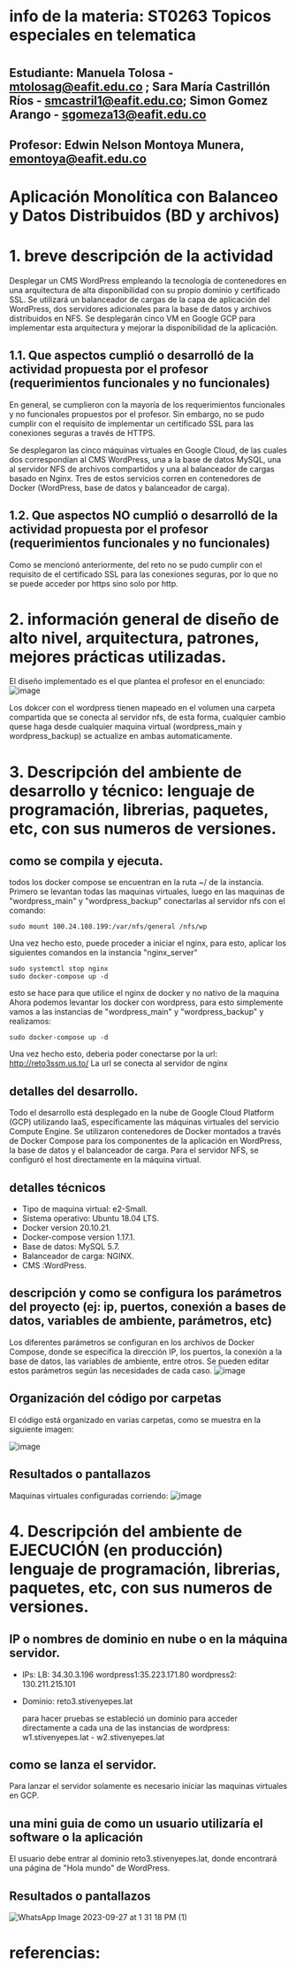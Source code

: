 # info de la materia: ST0263 Topicos especiales en telematica
#
## Estudiante: Manuela Tolosa - mtolosag@eafit.edu.co ; Sara María Castrillón Ríos - smcastril1@eafit.edu.co; Simon Gomez Arango - sgomeza13@eafit.edu.co
## Profesor: Edwin Nelson Montoya Munera, emontoya@eafit.edu.co

# Aplicación Monolítica con Balanceo y Datos Distribuidos (BD y archivos)
  
# 1. breve descripción de la actividad
Desplegar un CMS WordPress empleando la tecnología de contenedores en una arquitectura de alta disponibilidad con su propio dominio y certificado SSL. Se utilizará un balanceador de cargas de la capa de aplicación del WordPress, dos servidores adicionales para la base de datos y archivos distribuidos en NFS. Se desplegarán cinco VM en Google GCP para implementar esta arquitectura y mejorar la disponibilidad de la aplicación.
  
## 1.1. Que aspectos cumplió o desarrolló de la actividad propuesta por el profesor (requerimientos funcionales y no funcionales)

En general, se cumplieron con la mayoría de los requerimientos funcionales y no funcionales propuestos por el profesor. Sin embargo, no se pudo cumplir con el requisito de implementar un certificado SSL para las conexiones seguras a través de HTTPS.

Se desplegaron las cinco máquinas virtuales en Google Cloud, de las cuales dos correspondían al CMS WordPress, una a la base de datos MySQL, una al servidor NFS de archivos compartidos y una al balanceador de cargas basado en Nginx. Tres de estos servicios corren en contenedores de Docker (WordPress, base de datos y balanceador de carga).
  

## 1.2. Que aspectos NO cumplió o desarrolló de la actividad propuesta por el profesor (requerimientos funcionales y no funcionales)

Como se mencionó anteriormente, del reto no se pudo cumplir con el requisito de el certificado SSL para las conexiones seguras, por lo que no se puede acceder por https sino solo por http.

# 2. información general de diseño de alto nivel, arquitectura, patrones, mejores prácticas utilizadas.

El diseño implementado es el que plantea el profesor en el enunciado:
![image](https://user-images.githubusercontent.com/60147085/228666003-3a14e263-5e38-4af1-9fbe-53d850e3d282.png)

Los dokcer con el wordpress tienen mapeado en el volumen una carpeta compartida que se conecta al servidor nfs, de esta forma, cualquier cambio quese haga desde cualquier maquina virtual (wordpress_main y wordpress_backup) se actualize en ambas automaticamente.


# 3. Descripción del ambiente de desarrollo y técnico: lenguaje de programación, librerias, paquetes, etc, con sus numeros de versiones.

## como se compila y ejecuta.
todos los docker compose se encuentran en la ruta ~/ de la instancia.
Primero se levantan todas las maquinas virtuales, luego en las maquinas de "wordpress_main" y "wordpress_backup" conectarlas al servidor nfs con el comando:
```
sudo mount 100.24.108.199:/var/nfs/general /nfs/wp
```
Una vez hecho esto, puede proceder a iniciar el nginx, para esto, aplicar los siguientes comandos en la instancia "nginx_server"
```
sudo systemctl stop nginx
sudo docker-compose up -d
```
esto se hace para que utilice el nginx de docker y no nativo de la maquina
Ahora podemos levantar los docker con wordpress, para esto simplemente vamos a las instancias de "wordpress_main" y "wordpress_backup" y realizamos:
```
sudo docker-compose up -d
```
Una vez hecho esto, deberia poder conectarse por la url:
http://reto3ssm.us.to/
La url se conecta al servidor de nginx
  
## detalles del desarrollo.
  Todo el desarrollo está desplegado en la nube de Google Cloud Platform (GCP) utilizando IaaS, específicamente las máquinas virtuales del servicio Compute Engine. Se utilizaron contenedores de Docker montados a través de Docker Compose para los componentes de la aplicación en WordPress, la base de datos y el balanceador de carga. Para el servidor NFS, se configuró el host directamente en la máquina virtual.
  
## detalles técnicos
  - Tipo de maquina virtual: e2-Small.
  - Sistema operativo: Ubuntu 18.04 LTS.
  - Docker version 20.10.21.
  - Docker-compose version 1.17.1.
  - Base de datos: MySQL 5.7.
  - Balanceador de carga: NGINX.
  - CMS :WordPress.

## descripción y como se configura los parámetros del proyecto (ej: ip, puertos, conexión a bases de datos, variables de ambiente, parámetros, etc)
  Los diferentes parámetros se configuran en los archivos de Docker Compose, donde se especifica la dirección IP, los puertos, la conexión a la base de datos, las variables de ambiente, entre otros. Se pueden editar estos parámetros según las necesidades de cada caso.
  ![image](https://user-images.githubusercontent.com/60147085/228716276-43859d68-8286-42c4-b63e-20bc9c9682cc.png)

  
## Organización del código por carpetas
  El código está organizado en varias carpetas, como se muestra en la siguiente imagen:
  
![image](https://user-images.githubusercontent.com/60147085/228677957-4e26466c-ac3f-469a-8973-93a21fbe6036.png)


## Resultados o pantallazos 
  
  Maquinas virtuales configuradas corriendo:
  ![image](https://user-images.githubusercontent.com/60147085/228716522-5cbb943d-6982-4c3b-9d60-bee0b515e567.png)



# 4. Descripción del ambiente de EJECUCIÓN (en producción) lenguaje de programación, librerias, paquetes, etc, con sus numeros de versiones.

## IP o nombres de dominio en nube o en la máquina servidor.
  - IPs:
  LB: 34.30.3.196
  wordpress1:35.223.171.80
  wordpress2: 130.211.215.101
  
  - Dominio: reto3.stivenyepes.lat
  
    para hacer pruebas se estableció un dominio para acceder directamente a cada una de las instancias de wordpress:
    w1.stivenyepes.lat -
    w2.stivenyepes.lat

## como se lanza el servidor.
  Para lanzar el servidor solamente es necesario iniciar las maquinas virtuales en GCP.

## una mini guia de como un usuario utilizaría el software o la aplicación
El usuario debe entrar al dominio reto3.stivenyepes.lat, donde encontrará una página de "Hola mundo" de WordPress.

## Resultados o pantallazos 
![WhatsApp Image 2023-09-27 at 1 31 18 PM (1)](https://github.com/SaraCastril1/smcastril1-st0263/assets/74980999/9d797834-004f-4b5c-a949-f6b9770f5e2c)


# referencias:

